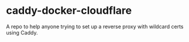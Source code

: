 # caddy-docker-cloudflare
A repo to help anyone trying to set up a reverse proxy with wildcard certs using Caddy.
